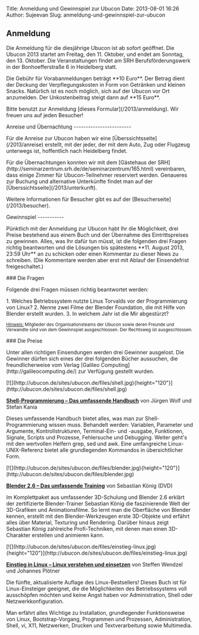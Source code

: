 Title: Anmeldung und Gewinnspiel zur Ubucon
Date: 2013-08-01 16:26
Author: Sujeevan
Slug: anmeldung-und-gewinnspiel-zur-ubucon

Anmeldung
---------

</p>
Die Anmeldung für die diesjährige Ubucon ist ab sofort geöffnet. Die
Ubucon 2013 startet am Freitag, den 11. Oktober, und endet am Sonntag,
den 13. Oktober. Die Veranstaltungen findet am SRH Berufsförderungswerk
in der Bonhoefferstraße 6 in Heidelberg statt.

</p>
Die Gebühr für Vorabanmeldungen beträgt **10 Euro**. Der Betrag dient
der Deckung der Verpflegungskosten in Form von Getränken und kleinen
Snacks. Natürlich ist es noch möglich, sich auf der Ubucon vor Ort
anzumelden. Der Unkostenbeitrag steigt dann auf **15 Euro**.

</p>
Bitte benutzt zur Anmeldung [dieses Formular](/2013/anmeldung). Wir
freuen uns auf jeden Besucher!

</p>
Anreise und Übernachtung
------------------------

</p>
Für die Anreise zur Ubucon haben wir eine
[Überssichtsseite](/2013/anreise) erstellt, mit der jeder, der mit dem
Auto, Zug oder Flugzeug unterwegs ist, hoffentlich nach Heidelberg
findet.

</p>
Für die Übernachtungen konnten wir mit dem [Gästehaus der
SRH](http://seminarzentrum.srh.de/de/seminarzentrum/165.html)
vereinbaren, dass einige Zimmer für Ubucon-Teilnehmer reserviert werden.
Genaueres zur Buchung und alternative Unterkünfte findet man auf der
[Überssichtsseite](/2013/unterkunft).

</p>
Weitere Informationen für Besucher gibt es auf der
[Besucherseite](/2013/besucher).

</p>
Gewinnspiel
-----------

</p>
Pünktlich mit der Anmeldung zur Ubucon habt Ihr die Möglichkeit, drei
Preise bestehend aus einem Buch und der Übernahme des Eintrittspreises
zu gewinnen. Alles, was Ihr dafür tun müsst, ist die folgenden drei
Fragen richtig beantworten und die Lösungen bis spätestens **11. August
2013, 23:59 Uhr** an <besucher@ubucon.de> zu schicken oder einen
Kommentar zu dieser News zu schreiben. (Die Kommentare werden aber erst
mit Ablauf der Einsendefrist freigeschaltet.)

</p>
### Die Fragen

</p>
Folgende drei Fragen müssen richtig beantwortet werden:

</p>
1.  Welches Betriebssystem nutzte Linus Torvalds vor der Programmierung
    von Linux?
2.  Nenne zwei Filme der Blender Foundation, die mit Hilfe von Blender
    erstellt wurden.
3.  In welchem Jahr ist die Mir abgestürzt?

</p>
<small><u>Hinweis:</u> Mitglieder des Organisationsteams der Ubucon
sowie deren Freunde und Verwandte sind von dem Gewinnspiel
ausgeschlossen. Der Rechtsweg ist ausgeschlossen.</small>

</p>
### Die Preise

</p>
Unter allen richtigen Einsendungen werden drei Gewinner ausgelost. Die
Gewinner dürfen sich eines der drei folgenden Bücher aussuchen, die
freundlicherweise vom Verlag [Galileo
Computing](http://galileocomputing.de/) zur Verfügung gestellt wurden.

</p>
[![](http://ubucon.de/sites/ubucon.de/files/shell.jpg){height="120"}](http://ubucon.de/sites/ubucon.de/files/shell.jpg)  

**[Shell-Programmierung – Das umfassende
Handbuch](http://www.galileocomputing.de/katalog/buecher/titel/gp/titelID-3345)**
von Jürgen Wolf und Stefan Kania

</p>
Dieses umfassende Handbuch bietet alles, was man zur
Shell-Programmierung wissen muss. Behandelt werden: Variablen, Parameter
und Argumente, Kontrollstrukturen, Terminal-Ein- und -ausgabe,
Funktionen, Signale, Scripts und Prozesse, Fehlersuche und Debugging.
Weiter geht's mit den wertvollen Helfern grep, sed und awk. Eine
umfangreiche Linux-UNIX-Referenz bietet alle grundlegenden Kommandos in
übersichtlicher Form.

</p>
[![](http://ubucon.de/sites/ubucon.de/files/blender.jpg){height="120"}](http://ubucon.de/sites/ubucon.de/files/blender.jpg)  

**[Blender 2.6 – Das umfassende
Training](http://www.galileodesign.de/katalog/buecher/titel/gp/titelID-3042)**
von Sebastian König (DVD)

</p>
Im Komplettpaket aus umfassender 3D-Schulung und Blender 2.6 erklärt der
zertifizierte Blender-Trainer Sebastian König die faszinierende Welt der
3D-Grafiken und Animationsfilme. So lernt man die Oberfläche von Blender
kennen, erstellt mit den Blender-Werkzeugen erste 3D-Objekte und erfährt
alles über Material, Texturing und Rendering. Darüber hinaus zeigt
Sebastian König zahlreiche Profi-Techniken, mit denen man einen
3D-Charakter erstellen und animieren kann.

</p>
[![](http://ubucon.de/sites/ubucon.de/files/einstieg-linux.jpg){height="120"}](http://ubucon.de/sites/ubucon.de/files/einstieg-linux.jpg)  

**[Einstieg in Linux – Linux verstehen und
einsetzen](http://www.galileocomputing.de/katalog/buecher/titel/gp/titelID-3146)**
von Steffen Wendzel und Johannes Plötner

</p>
Die fünfte, aktualisierte Auflage des Linux-Bestsellers! Dieses Buch ist
für Linux-Einsteiger geeignet, die die Möglichkeiten des Betriebssystems
voll ausschöpfen möchten und keine Angst haben vor Administration, Shell
oder Netzwerkkonfiguration.  

Man erfährt alles Wichtige zu Installation, grundlegender Funktionsweise
von Linux, Bootstrap-Vorgang, Programmen und Prozessen, Administration,
Shell, vi, X11, Netzwerken, Drucken und Textverarbeitung sowie
Multimedia.

</p>

